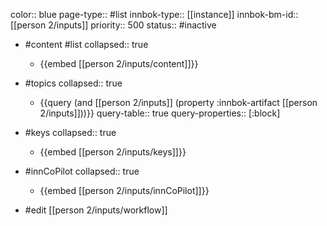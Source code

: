 color:: blue
page-type:: #list
innbok-type:: [[instance]]
innbok-bm-id:: [[person 2/inputs]]
priority:: 500
status:: #inactive

- #content #list
  collapsed:: true
	- {{embed [[person 2/inputs/content]]}}
- #topics
   collapsed:: true
    - {{query (and [[person 2/inputs]] (property :innbok-artifact [[person 2/inputs]]))}}
      query-table:: true
      query-properties:: [:block]
- #keys
  collapsed:: true
	- {{embed [[person 2/inputs/keys]]}}
- #innCoPilot
   collapsed:: true
	 - {{embed [[person 2/inputs/innCoPilot]]}}

- #edit [[person 2/inputs/workflow]]

